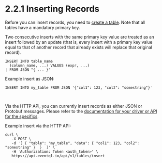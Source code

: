 2.2.1 Inserting Records
=======================

Before you can insert records, you need to [create a table](../creating-tables/). Note that all tables
have a mandatory primary key. 

Two consecutive inserts with the same primary key value are treated as an insert
followed by an update (that is, every insert with a primary key value equal to
that of another record that already exists will replace that original record).

    INSERT INTO table_name
      (column_name, ...) VALUES (expr, ...)
    | FROM JSON "{ ... }"


Example insert as JSON:

    INSERT INTO my_table FROM JSON '{"col1": 123, "col2": "somestring"}'

<br />

Via the HTTP API, you can currently insert records as either JSON or Protobuf messages. Please
refer to the [documentation for your driver or API for the specifics](../../api/).

Example insert via the HTTP API:

    curl \
       -X POST \
       -d '[ { "table": "my_table", "data": { "col1": 123, "col2": "somestring" }  }  ]' \
       -H 'Authorization: Token <auth_token>' \
       https://api.eventql.io/api/v1/tables/insert

